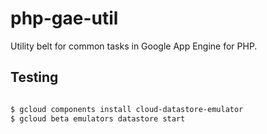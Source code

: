 # php-gae-util
Utility belt for common tasks in Google App Engine for PHP. 


## Testing


```bash

$ gcloud components install cloud-datastore-emulator
$ gcloud beta emulators datastore start


```
